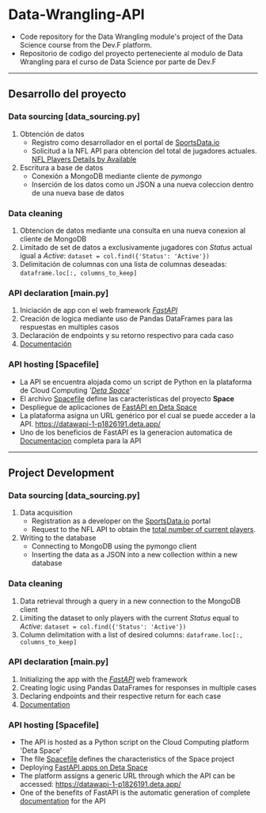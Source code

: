 # Data-Wrangling-API
- Code repository for the Data Wrangling module's project of the Data Science course from the Dev.F platform.
- Repositorio de codigo del proyecto perteneciente al modulo de Data Wrangling para el curso de Data Science por parte de Dev.F
--- 

## Desarrollo del proyecto

### Data sourcing [data_sourcing.py]
1. Obtención de datos
	- Registro como desarrollador en el portal de [SportsData.io](https://sportsdata.io/developers/api-documentation/nfl#/sports-data)
	- Solicitud a la NFL API para obtencion del total de jugadores actuales. [NFL Players Details by Available](https://api.sportsdata.io/v3/nfl/scores/json/Players?key=76ef6fbf494e4afabcfdb8669644c1cf)
2. Escritura a base de datos
	- Conexión a MongoDB mediante cliente de *pymongo*
 	- Inserción de los datos como un JSON a una nueva coleccion dentro de una nueva base de datos

### Data cleaning
1. Obtencion de datos mediante una consulta en una nueva conexion al cliente de MongoDB
2. Limitado de set de datos a exclusivamente jugadores con *Status* actual igual a *Active*: `dataset = col.find({'Status': 'Active'})`
3. Delimitación de columnas con una lista de columnas deseadas: `dataframe.loc[:, columns_to_keep]`

### API declaration [main.py]
1. Iniciación de app con el web framework *[FastAPI](https://fastapi.tiangolo.com/)*
2. Creación de logica mediante uso de Pandas DataFrames para las respuestas en multiples casos
3. Declaración de endpoints y su retorno respectivo para cada caso
4. [Documentación](https://datawapi-1-p1826191.deta.app/docs)

### API hosting [Spacefile]
- La API se encuentra alojada como un script de Python en la plataforma de Cloud Computing *'[Deta Space](https://deta.space/)'*
- El archivo [Spacefile](https://deta.space/docs/en/build/reference/spacefile) define las características del proyecto **Space**
- Despliegue de aplicaciones de [FastAPI en Deta Space](https://fastapi.tiangolo.com/deployment/deta/)
- La plataforma asigna un URL genérico por el cual se puede acceder a la API. https://datawapi-1-p1826191.deta.app/
- Uno de los beneficios de FastAPI es la generacion automatica de [Documentacion](https://datawapi-1-p1826191.deta.app/docs) completa para la API

---


## Project Development
### Data sourcing [data_sourcing.py]
1. Data acquisition
	- Registration as a developer on the [SportsData.io](https://sportsdata.io/developers/api-documentation/nfl#/sports-data) portal
	- Request to the NFL API to obtain the [total number of current players](https://api.sportsdata.io/v3/nfl/scores/json/Players?key=76ef6fbf494e4afabcfdb8669644c1cf).
2. Writing to the database
	- Connecting to MongoDB using the pymongo client
	- Inserting the data as a JSON into a new collection within a new database

### Data cleaning
1. Data retrieval through a query in a new connection to the MongoDB client
2. Limiting the dataset to only players with the current *Status* equal to *Active*: `dataset = col.find({'Status': 'Active'})`
3. Column delimitation with a list of desired columns: `dataframe.loc[:, columns_to_keep]`


### API declaration [main.py]
1. Initializing the app with the *[FastAPI](https://fastapi.tiangolo.com/)* web framework
2. Creating logic using Pandas DataFrames for responses in multiple cases
3. Declaring endpoints and their respective return for each case
4. [Documentation](https://datawapi-1-p1826191.deta.app/docs)


### API hosting [Spacefile]
- The API is hosted as a Python script on the Cloud Computing platform 'Deta Space'
- The file [Spacefile](https://deta.space/docs/en/build/reference/spacefile) defines the characteristics of the Space project
- Deploying [FastAPI apps on Deta Space](https://fastapi.tiangolo.com/deployment/deta/)
- The platform assigns a generic URL through which the API can be accessed: https://datawapi-1-p1826191.deta.app/
- One of the benefits of FastAPI is the automatic generation of complete [documentation](https://datawapi-1-p1826191.deta.app/docs) for the API
